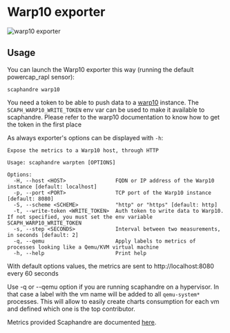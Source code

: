 # Warp10 exporter

![warp10 exporter](images/warp10.png)

## Usage

You can launch the Warp10 exporter this way (running the default powercap_rapl sensor):

<!-- mdbook-xgettext:skip -->
```
scaphandre warp10
```

You need a token to be able to push data to a [warp10](https://warp10.io) instance.
The `SCAPH_WARP10_WRITE_TOKEN` env var can be used to make it available to scaphandre.
Please refer to the warp10 documentation to know how to get the token in the first place

As always exporter's options can be displayed with `-h`:

<!-- mdbook-xgettext:skip -->
```
Expose the metrics to a Warp10 host, through HTTP

Usage: scaphandre warpten [OPTIONS]

Options:
  -H, --host <HOST>                FQDN or IP address of the Warp10 instance [default: localhost]
  -p, --port <PORT>                TCP port of the Warp10 instance [default: 8080]
  -S, --scheme <SCHEME>            "http" or "https" [default: http]
  -t, --write-token <WRITE_TOKEN>  Auth token to write data to Warp10. If not specified, you must set the env variable SCAPH_WARP10_WRITE_TOKEN
  -s, --step <SECONDS>             Interval between two measurements, in seconds [default: 2]
  -q, --qemu                       Apply labels to metrics of processes looking like a Qemu/KVM virtual machine
  -h, --help                       Print help
```

With default options values, the metrics are sent to http://localhost:8080 every 60 seconds

Use -q or --qemu option if you are running scaphandre on a hypervisor. In that case a label with the vm name will be added to all `qemu-system*` processes.
This will allow to easily create charts consumption for each vm and defined which one is the top contributor.

Metrics provided Scaphandre are documented [here](references/metrics.md). 
